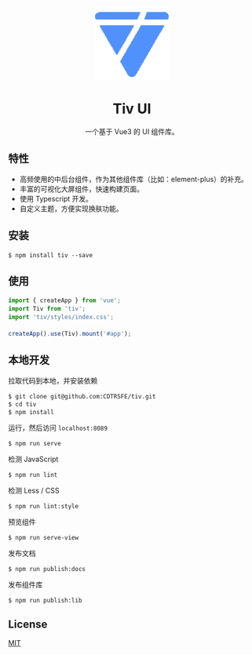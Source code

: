 <p align="center">
  <a href="https://CDTRSFE.github.io/tiv">
    <img width="150" src="./website/images/tiv-logo.png" />
  </a>
</p>

<h1 align="center">Tiv UI</h1>

<p align="center">一个基于 Vue3 的 UI 组件库。</p>

## 特性

+ 高频使用的中后台组件，作为其他组件库（比如：element-plus）的补充。
+ 丰富的可视化大屏组件，快速构建页面。
+ 使用 Typescript 开发。
+ 自定义主题，方便实现换肤功能。

## 安装

```shell
$ npm install tiv --save
```

## 使用

```js
import { createApp } from 'vue';
import Tiv from 'tiv';
import 'tiv/styles/index.css';

createApp().use(Tiv).mount('#app');
```

## 本地开发

拉取代码到本地，并安装依赖

```shell
$ git clone git@github.com:CDTRSFE/tiv.git
$ cd tiv
$ npm install
```

运行，然后访问 `localhost:8089`

```shell
$ npm run serve
```

检测 JavaScript

```shell
$ npm run lint
```

检测 Less / CSS

```shell
$ npm run lint:style
```

预览组件

```shell
$ npm run serve-view
```

发布文档

```shell
$ npm run publish:docs
```

发布组件库

```shell
$ npm run publish:lib
```

## License
[MIT](http://opensource.org/licenses/MIT)


